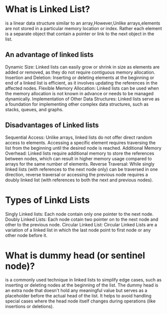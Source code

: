 # What is Linked List?
is a linear data structure similar to an array,However,Unlike arrays,elements are not stored in a particular memory location or index.
Rather each element is a separate object that contain a pointer or link to the next object in the list.
## An advantage of linked lists
Dynamic Size: Linked lists can easily grow or shrink in size as elements are added or removed, as they do not require contiguous memory allocation.
Insertion and Deletion: Inserting or deleting elements at the beginning or end of a linked list is efficient, as it involves updating the references in the affected nodes.
Flexible Memory Allocation: Linked lists can be used when the memory allocation is not known in advance or needs to be managed dynamically.
Implementation of Other Data Structures: Linked lists serve as a foundation for implementing other complex data structures, such as stacks, queues, and graphs.
## Disadvantages of Linked lists
Sequential Access: Unlike arrays, linked lists do not offer direct random access to elements. Accessing a specific element requires traversing the list from the beginning until the desired node is reached.
Additional Memory Overhead: Linked lists require additional memory to store the references between nodes, which can result in higher memory usage compared to arrays for the same number of elements.
Reverse Traversal: While singly linked lists (with references to the next node only) can be traversed in one direction, reverse traversal or accessing the previous node requires a doubly linked list (with references to both the next and previous nodes).
# Types of Linkd Lists
Singly Linked lists: Each node contain only one pointer to the next node.
Doubly Linked Lists: Each node cotain two pointer on to the next node and other to the previous node.
Circular Linked List: Circular Linked Lists are a variation of a linked list in which the last node point to first node or any other node before it.
# What is dummy head (or sentinel node)? 
is a commonly used technique in linked lists to simplify edge cases, such as inserting or deleting nodes at the beginning of the list. The dummy head is an extra node that doesn't hold any meaningful value but serves as a placeholder before the actual head of the list. It helps to avoid handling special cases where the head node itself changes during operations (like insertions or deletions).